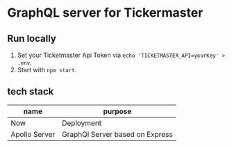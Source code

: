 # GraphQL server for Tickermaster

## Run locally
1. Set your Ticketmaster Api Token via `echo 'TICKETMASTER_API=yourKey' > .env`.
2. Start with `npm start`.

## tech stack
|name               |purpose|
|---                |---|
|Now                |Deployment|
|Apollo Server      |GraphQl Server based on Express|
